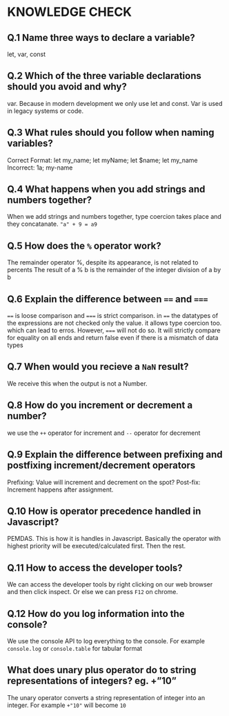 # KNOWLEDGE CHECK

## Q.1 Name three ways to declare a variable?

let, var, const

## Q.2 Which of the three variable declarations should you avoid and why?

var. Because in modern development we only use let and const. Var is used in legacy systems or code.

## Q.3 What rules should you follow when naming variables?

Correct Format: let my_name; let myName; let $name; let my_name
Incorrect: 1a; my-name

## Q.4 What happens when you add strings and numbers together?

When we add strings and numbers together, type coercion takes place and they concatanate. `"a" + 9 = a9`

## Q.5 How does the `%` operator work?

The remainder operator %, despite its appearance, is not related to percents
The result of a % b is the remainder of the integer division of a by b

## Q.6 Explain the difference between `==` and `===`

`==` is loose comparison and `===` is strict comparison. in `==` the datatypes of the expressions are not checked only the value. it allows type coercion too. which can lead to erros. However, `===` will not do so. It will strictly compare for equality on all ends and return false even if there is a mismatch of data types

## Q.7 When would you recieve a `NaN` result?

We receive this when the output is not a Number.

## Q.8 How do you increment or decrement a number?

we use the `++` operator for increment and `--` operator for decrement

## Q.9 Explain the difference between prefixing and postfixing increment/decrement operators

Prefixing: Value will increment and decrement on the spot? Post-fix: Increment happens after assignment.

## Q.10 How is operator precedence handled in Javascript?

PEMDAS. This is how it is handles in Javascript. Basically the operator with highest priority will be executed/calculated first. Then the rest.

## Q.11 How to access the developer tools?

We can access the developer tools by right clicking on our web browser and then click inspect. Or else we can press `F12` on chrome.

## Q.12 How do you log information into the console?

We use the console API to log everything to the console. For example `console.log` or `console.table` for tabular format

## What does unary plus operator do to string representations of integers? eg. +”10”

The unary operator converts a string representation of integer into an integer. For example `+"10"` will become `10`
